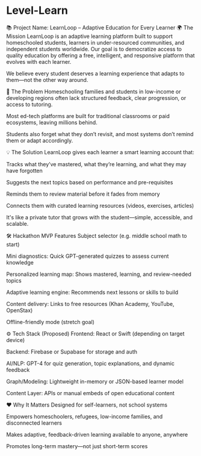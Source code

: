 # Level-Learn
📚 Project Name: LearnLoop – Adaptive Education for Every Learner
🌍 The Mission
LearnLoop is an adaptive learning platform built to support homeschooled students, learners in under-resourced communities, and independent students worldwide. Our goal is to democratize access to quality education by offering a free, intelligent, and responsive platform that evolves with each learner.

We believe every student deserves a learning experience that adapts to them—not the other way around.

🎯 The Problem
Homeschooling families and students in low-income or developing regions often lack structured feedback, clear progression, or access to tutoring.

Most ed-tech platforms are built for traditional classrooms or paid ecosystems, leaving millions behind.

Students also forget what they don’t revisit, and most systems don’t remind them or adapt accordingly.

💡 The Solution
LearnLoop gives each learner a smart learning account that:

Tracks what they’ve mastered, what they’re learning, and what they may have forgotten

Suggests the next topics based on performance and pre-requisites

Reminds them to review material before it fades from memory

Connects them with curated learning resources (videos, exercises, articles)

It's like a private tutor that grows with the student—simple, accessible, and scalable.

🛠️ Hackathon MVP Features
Subject selector (e.g. middle school math to start)

Mini diagnostics: Quick GPT-generated quizzes to assess current knowledge

Personalized learning map: Shows mastered, learning, and review-needed topics

Adaptive learning engine: Recommends next lessons or skills to build

Content delivery: Links to free resources (Khan Academy, YouTube, OpenStax)

Offline-friendly mode (stretch goal)

⚙️ Tech Stack (Proposed)
Frontend: React or Swift (depending on target device)

Backend: Firebase or Supabase for storage and auth

AI/NLP: GPT-4 for quiz generation, topic explanations, and dynamic feedback

Graph/Modeling: Lightweight in-memory or JSON-based learner model

Content Layer: APIs or manual embeds of open educational content

❤️ Why It Matters
Designed for self-learners, not school systems

Empowers homeschoolers, refugees, low-income families, and disconnected learners

Makes adaptive, feedback-driven learning available to anyone, anywhere

Promotes long-term mastery—not just short-term scores

